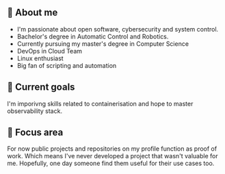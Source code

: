 ## :bust_in_silhouette: About me 
* I'm passionate about open software, cybersecurity and system control.
* Bachelor's degree in Automatic Control and Robotics.
* Currently pursuing my master's degree in Computer Science
* DevOps in Cloud Team
* Linux enthusiast
* Big fan of scripting and automation

## :dart: Current goals 
I'm imporivng skills related to containerisation and hope to master observability stack. 

## :pencil: Focus area
For now public projects and repositories on my profile function as proof of work. Which means I've never developed a project that wasn't valuable for me.  Hopefully, one day someone find them useful for their use cases too. 
<!--
<details>
  <summary> Software/languages I have the most experience with:</summary>
  
  | Rank | Technology|
  | ----:|-----------|
  |     1| Bash      |
  |     2| C++       |
  |     3| Python    |
  |     4| OpenCV    |
  |     5| Matlab    |
  

  
</details>

-->


<!--
**konsept619/konsept619** is a ✨ _special_ ✨ repository because its `README.md` (this file) appears on your GitHub profile.

Here are some ideas to get you started:

- 🔭 I’m currently working on ...
- 🌱 I’m currently learning ...
- 👯 I’m looking to collaborate on ...
- 🤔 I’m looking for help with ...
- 💬 Ask me about ...
- 📫 How to reach me: ...
- 😄 Pronouns: ...
- ⚡ Fun fact: ...
-->
